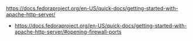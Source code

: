 https://docs.fedoraproject.org/en-US/quick-docs/getting-started-with-apache-http-server/
- https://docs.fedoraproject.org/en-US/quick-docs/getting-started-with-apache-http-server/#opening-firewall-ports
